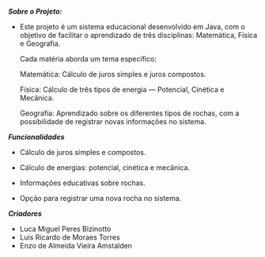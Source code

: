 ***Sobre o Projeto:***
- Este projeto é um sistema educacional desenvolvido em Java, com o objetivo de facilitar o aprendizado de três disciplinas: Matemática, Física e Geografia.

    Cada matéria aborda um tema específico:

    Matemática: Cálculo de juros simples e juros compostos.

    Física: Cálculo de três tipos de energia — Potencial, Cinética e Mecânica.

    Geografia: Aprendizado sobre os diferentes tipos de rochas, com a possibilidade de registrar novas informações no sistema.

***Funcionalidades***
- Cálculo de juros simples e compostos.

- Cálculo de energias: potencial, cinética e mecânica.

- Informações educativas sobre rochas.

- Opção para registrar uma nova rocha no sistema.

***Criadores***
- Luca Miguel Peres Bizinotto
- Luis Ricardo de Moraes Torres
- Enzo de Almeida Vieira Amstalden





